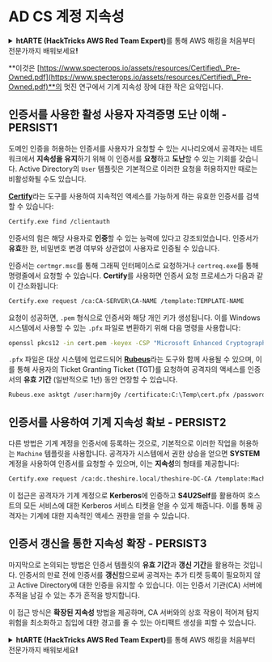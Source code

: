 # AD CS 계정 지속성

<details>

<summary><strong>htARTE (HackTricks AWS Red Team Expert)</strong>를 통해 AWS 해킹을 처음부터 전문가까지 배워보세요<strong>!</strong></summary>

HackTricks를 지원하는 다른 방법:

* 회사를 **HackTricks에서 광고**하거나 **PDF로 HackTricks 다운로드**하려면 [**SUBSCRIPTION PLANS**](https://github.com/sponsors/carlospolop)를 확인하세요!
* [**공식 PEASS & HackTricks 스웨그**](https://peass.creator-spring.com)를 얻으세요.
* [**The PEASS Family**](https://opensea.io/collection/the-peass-family)를 발견하세요. 독점적인 [**NFTs**](https://opensea.io/collection/the-peass-family) 컬렉션입니다.
* 💬 [**Discord 그룹**](https://discord.gg/hRep4RUj7f) 또는 [**텔레그램 그룹**](https://t.me/peass)에 **참여**하거나 **Twitter** 🐦 [**@carlospolopm**](https://twitter.com/hacktricks_live)**를** **팔로우**하세요.
* **HackTricks**와 [**HackTricks Cloud**](https://github.com/carlospolop/hacktricks-cloud) github 저장소에 PR을 제출하여 자신의 해킹 기법을 공유하세요.

</details>

**이것은 [https://www.specterops.io/assets/resources/Certified\_Pre-Owned.pdf](https://www.specterops.io/assets/resources/Certified\_Pre-Owned.pdf)**의 멋진 연구에서 기계 지속성 장에 대한 작은 요약입니다.


## **인증서를 사용한 활성 사용자 자격증명 도난 이해 - PERSIST1**

도메인 인증을 허용하는 인증서를 사용자가 요청할 수 있는 시나리오에서 공격자는 네트워크에서 **지속성을 유지**하기 위해 이 인증서를 **요청**하고 **도난**할 수 있는 기회를 갖습니다. Active Directory의 `User` 템플릿은 기본적으로 이러한 요청을 허용하지만 때로는 비활성화될 수도 있습니다.

[**Certify**](https://github.com/GhostPack/Certify)라는 도구를 사용하여 지속적인 액세스를 가능하게 하는 유효한 인증서를 검색할 수 있습니다:
```bash
Certify.exe find /clientauth
```
인증서의 힘은 해당 사용자로 **인증**할 수 있는 능력에 있다고 강조되었습니다. 인증서가 **유효**한 한, 비밀번호 변경 여부와 상관없이 사용자로 인증될 수 있습니다.

인증서는 `certmgr.msc`를 통해 그래픽 인터페이스로 요청하거나 `certreq.exe`를 통해 명령줄에서 요청할 수 있습니다. **Certify**를 사용하면 인증서 요청 프로세스가 다음과 같이 간소화됩니다:
```bash
Certify.exe request /ca:CA-SERVER\CA-NAME /template:TEMPLATE-NAME
```
요청이 성공하면, `.pem` 형식으로 인증서와 해당 개인 키가 생성됩니다. 이를 Windows 시스템에서 사용할 수 있는 `.pfx` 파일로 변환하기 위해 다음 명령을 사용합니다:
```bash
openssl pkcs12 -in cert.pem -keyex -CSP "Microsoft Enhanced Cryptographic Provider v1.0" -export -out cert.pfx
```
`.pfx` 파일은 대상 시스템에 업로드되어 [**Rubeus**](https://github.com/GhostPack/Rubeus)라는 도구와 함께 사용될 수 있으며, 이를 통해 사용자의 Ticket Granting Ticket (TGT)를 요청하여 공격자의 액세스를 인증서의 **유효 기간** (일반적으로 1년) 동안 연장할 수 있습니다.
```bash
Rubeus.exe asktgt /user:harmj0y /certificate:C:\Temp\cert.pfx /password:CertPass!
```
## **인증서를 사용하여 기계 지속성 확보 - PERSIST2**

다른 방법은 기계 계정을 인증서에 등록하는 것으로, 기본적으로 이러한 작업을 허용하는 `Machine` 템플릿을 사용합니다. 공격자가 시스템에서 권한 상승을 얻으면 **SYSTEM** 계정을 사용하여 인증서를 요청할 수 있으며, 이는 **지속성**의 형태를 제공합니다:
```bash
Certify.exe request /ca:dc.theshire.local/theshire-DC-CA /template:Machine /machine
```
이 접근은 공격자가 기계 계정으로 **Kerberos**에 인증하고 **S4U2Self**를 활용하여 호스트의 모든 서비스에 대한 Kerberos 서비스 티켓을 얻을 수 있게 해줍니다. 이를 통해 공격자는 기계에 대한 지속적인 액세스 권한을 얻을 수 있습니다.

## **인증서 갱신을 통한 지속성 확장 - PERSIST3**

마지막으로 논의되는 방법은 인증서 템플릿의 **유효 기간**과 **갱신 기간**을 활용하는 것입니다. 인증서의 만료 전에 인증서를 **갱신**함으로써 공격자는 추가 티켓 등록이 필요하지 않고 Active Directory에 대한 인증을 유지할 수 있습니다. 이는 인증서 기관(CA) 서버에 추적을 남길 수 있는 추가 흔적을 방지합니다.

이 접근 방식은 **확장된 지속성** 방법을 제공하며, CA 서버와의 상호 작용이 적어져 탐지 위험을 최소화하고 침입에 대한 경고를 줄 수 있는 아티팩트 생성을 피할 수 있습니다.

<details>

<summary><strong>htARTE (HackTricks AWS Red Team Expert)</strong>를 통해 AWS 해킹을 처음부터 전문가까지 배워보세요<strong>!</strong></summary>

HackTricks를 지원하는 다른 방법:

* **회사를 HackTricks에서 광고하거나 HackTricks를 PDF로 다운로드**하려면 [**SUBSCRIPTION PLANS**](https://github.com/sponsors/carlospolop)를 확인하세요!
* [**공식 PEASS & HackTricks 스웨그**](https://peass.creator-spring.com)를 얻으세요.
* [**The PEASS Family**](https://opensea.io/collection/the-peass-family)를 발견하세요. 독점적인 [**NFTs**](https://opensea.io/collection/the-peass-family) 컬렉션입니다.
* 💬 [**Discord 그룹**](https://discord.gg/hRep4RUj7f) 또는 [**텔레그램 그룹**](https://t.me/peass)에 **참여**하거나 **Twitter** 🐦 [**@carlospolopm**](https://twitter.com/hacktricks_live)을 **팔로우**하세요.
* **HackTricks**와 **HackTricks Cloud** github 저장소에 PR을 제출하여 여러분의 해킹 기법을 공유하세요.

</details>
